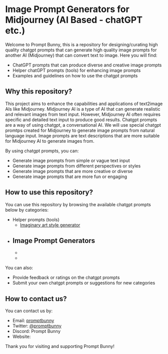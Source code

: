 # Image Prompt Generators for Midjourney (AI Based - chatGPT etc.)

Welcome to Prompt Bunny, this is a repository for designing/curating high quality chatgpt prompts that can generate high quality image prompts for another AI (Midjourney) that can convert text to image. 
Here you will find:

- ChatGPT prompts that can produce diverse and creative image prompts
- Helper chatGPT prompts (tools) for enhancing image prompts
- Examples and guidelines on how to use the chatgpt prompts

## Why this repository?

This project aims to enhance the capabilities and applications of text2image AIs like Midjourney. 
Midjourney AI is a type of AI that can generate realistic and relevant images from text input. 
However, Midjourney AI often requires specific and detailed text input to produce good results.
Chatgpt prompts are a way of using chatgpt, a conversational AI. 
We will use special chatgpt promtps created for Midjourney to generate image prompts from natural language input. 
Image prompts are text descriptions that are more suitable for Midjourney AI to generate images from. 

By using chatgpt prompts, you can:

- Generate image prompts from simple or vague text input
- Generate image prompts from different perspectives or styles
- Generate image prompts that are more creative or diverse
- Generate image prompts that are more fun or engaging

## How to use this repository?

You can use this repository by browsing the available chatgpt prompts below by categories:

- Helper prompts (tools)
  - [Imaginary art style generator](https://github.com/Vangetsu/PromptBunny/blob/main/Imaginary%20Art%20Style%20Creator)
- Image Prompt Generators
  - 
  - 
  - 

You can also:

- Provide feedback or ratings on the chatgpt prompts
- Submit your own chatgpt prompts or suggestions for new categories


## How to contact us?

You can contact us by:

- Email: [promptbunny](mailto:)
- Twitter: [@promptbunny]()
- Discord: Prompt Bunny
- Website: []()

Thank you for visiting and supporting Prompt Bunny!
